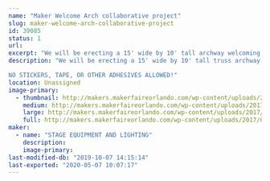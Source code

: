 ```yaml
---
name: "Maker Welcome Arch collaborative project"
slug: maker-welcome-arch-collaborative-project
id: 39085
status: 1
url: 
excerpt: "We will be erecting a 15' wide by 10' tall archway welcoming makers and attendees, we invite you to help make it pretty!"
description: "We will be erecting a 15' wide by 10' tall truss archway welcoming makers and attendees, we invite you to help make it pretty!  Bring your additions to the arch and attach them via cable ties so we have a beautiful maker made entrance way.

NO STICKERS, TAPE, OR OTHER ADHESIVES ALLOWED!"
location: Unassigned
image-primary:
  - thumbnail: http://makers.makerfaireorlando.com/wp-content/uploads/2017/08/Welcome_arch-150x150.jpg
    medium: http://makers.makerfaireorlando.com/wp-content/uploads/2017/08/Welcome_arch-300x255.jpg
    large: http://makers.makerfaireorlando.com/wp-content/uploads/2017/08/Welcome_arch-1024x869.jpg
    full: http://makers.makerfaireorlando.com/wp-content/uploads/2017/08/Welcome_arch.jpg
maker:
  - name: "STAGE EQUIPMENT AND LIGHTING"
    description:
    image-primary: 
last-modified-db: "2019-10-07 14:15:14"
last-exported: "2020-05-07 10:07:17"
---
```


